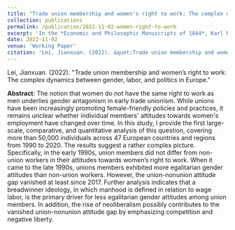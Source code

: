 ```yaml
---
title: "Trade union membership and women's right to work: The complex dynamics between gender, labor, and politics in Europe"
collection: publications
permalink: /publication/2022-11-02-women-right-to-work
excerpt: 'In the *Economic and Philosophic Manuscripts of 1844*, Karl Marx famously asserts the "estrangement of man from man" under commodity production. Given the strong gender antagonism in early trade unionism, this declaration may be engendered and re-phrased as the "estrangement of man from woman".'
date: 2022-11-02
venue: 'Working Paper'
citation: 'Lei, Jianxuan. (2022). &quot;Trade union membership and women&rsquo;s right to work: The complex dynamics between gender, labor, and politics in Europe.&quot;'
---
```

Lei, Jianxuan. (2022). "Trade union membership and women’s right to work: The complex dynamics between gender, labor, and politics in Europe."

**Abstract**: The notion that women do not have the same right to work as men underlies gender antagonism in early trade unionism. While unions have been increasingly promoting female-friendly policies and practices, it remains unclear whether individual members' attitudes towards women's employment have changed over time. In this study, I provide the first large-scale, comparative, and quantitative analysis of this question, covering more than 50,000 individuals across 47 European countries and regions from 1990 to 2020. The results suggest a rather complex picture. Specifically, in the early 1990s, union members did not differ from non-union workers in their attitudes towards women’s right to work. When it came to the late 1990s, unions members exhibited more egalitarian gender attitudes than non-union workers. However, the union-nonunion attitude gap vanished at least since 2017. Further analysis indicates that a breadwinner ideology, in which manhood is defined in relation to wage labor, is the primary driver for less egalitarian gender attitudes among union members. In addition, the rise of neoliberalism possibly contributes to the vanished union-nonunion attitude gap by emphasizing competition and negative liberty.
